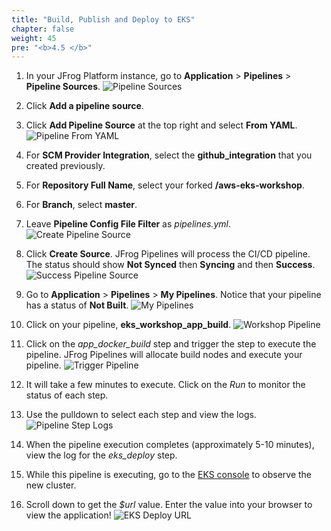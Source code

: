 ```yaml
---
title: "Build, Publish and Deploy to EKS"
chapter: false
weight: 45
pre: "<b>4.5 </b>"
---
```


1. In your JFrog Platform instance, go to **Application** > **Pipelines** > **Pipeline Sources**.
    ![Pipeline Sources](/images/pipeline-sources.png)

2. Click **Add a pipeline source**.

3. Click **Add Pipeline Source** at the top right and select **From YAML**.
    ![Pipeline From YAML](/images/pipeline-from-yaml.png)

4. For **SCM Provider Integration**, select the **github_integration** that you created previously.

5. For **Repository Full Name**, select your forked **<username>/aws-eks-workshop**.

6. For **Branch**, select **master**.

7. Leave **Pipeline Config File Filter** as _pipelines.yml_.
    ![Create Pipeline Source](/images/create-pipeline-source-eks.png)

8. Click **Create Source**. JFrog Pipelines will process the CI/CD pipeline. The status should show **Not Synced** then **Syncing** and then **Success**.
    ![Success Pipeline Source](/images/success-pipeline-source-eks.png)

9. Go to **Application** > **Pipelines** > **My Pipelines**. Notice that your pipeline has a status of **Not Built**.
    ![My Pipelines](/images/my-pipelines.png)

10. Click on your pipeline, **eks_workshop_app_build**.
    ![Workshop Pipeline](/images/workshop-pipeline-eks.png)

11. Click on the _app\_docker\_build_ step and trigger the step to execute the pipeline. JFrog Pipelines will allocate build nodes and execute your pipeline.
    ![Trigger Pipeline](/images/trigger-pipeline.png)

12. It will take a few minutes to execute. Click on the _Run_ to monitor the status of each step.

13. Use the pulldown to select each step and view the logs.
    ![Pipeline Step Logs](/images/pipeline-step-logs-eks.png)

14. When the pipeline execution completes (approximately 5-10 minutes), view the log for the _eks\_deploy_ step.

15. While this pipeline is executing, go to the [EKS console](https://us-west-2.console.aws.amazon.com/eks/home?region=us-west-2#/clusters) to observe the new cluster.

16. Scroll down to get the _$url_ value. Enter the value into your browser to view the application!
    ![EKS Deploy URL](/images/eks-deploy-url.png)

